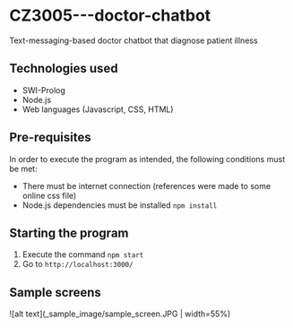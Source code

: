 # CZ3005---doctor-chatbot
Text-messaging-based doctor chatbot that diagnose patient illness

## Technologies used
- SWI-Prolog
- Node.js
- Web languages (Javascript, CSS, HTML)

## Pre-requisites
In order to execute the program as intended, the following conditions must be met:
- There must be internet connection (references were made to some online css file)
- Node.js dependencies must be installed `npm install`

## Starting the program
1. Execute the command `npm start`
2. Go to `http://localhost:3000/`


## Sample screens

![alt text](_sample_image/sample_screen.JPG | width=55%)
